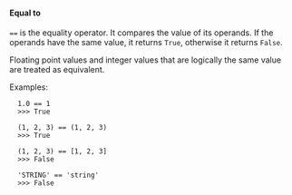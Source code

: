 #### Equal to

`==` is the equality operator. It compares the value of its operands. If the
operands have the same value, it returns `True`, otherwise it returns `False`.

Floating point values and integer values that are logically the same value
are treated as equivalent.

Examples:
```
  1.0 == 1
  >>> True
  
  (1, 2, 3) == (1, 2, 3)
  >>> True
  
  (1, 2, 3) == [1, 2, 3]
  >>> False
  
  'STRING' == 'string'
  >>> False
```

